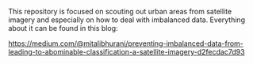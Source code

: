 This repository is focused on scouting out urban areas from satellite imagery and especially on how to deal with imbalanced data. Everything about it can be found in this blog:

https://medium.com/@mitalibhurani/preventing-imbalanced-data-from-leading-to-abominable-classification-a-satellite-imagery-d2fecdac7d93
